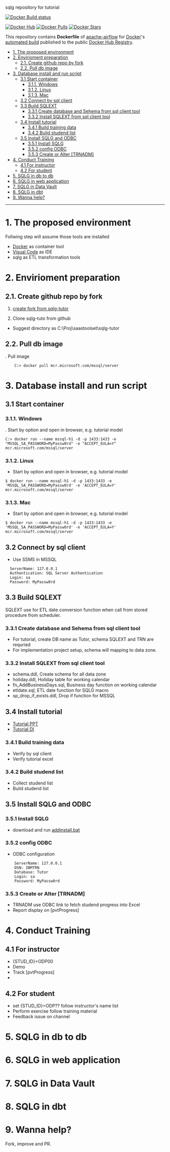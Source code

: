 sqlg  repository for tutorial

[![Docker Build status](https://img.shields.io/docker/build/saastoolset/sqlg-airflow?style=plastic)](https://hub.docker.com/r/saastoolset/sqlg-airflow/tags?ordering=last_updated)


[![Docker Hub](https://img.shields.io/badge/docker-ready-blue.svg)](https://hub.docker.com/r/saastoolset/sqlg-airflow/)
[![Docker Pulls](https://img.shields.io/docker/pulls/saastoolset/sqlg-airflow.svg)]()
[![Docker Stars](https://img.shields.io/docker/stars/saastoolset/sqlg-airflow.svg)]()

This repository contains **Dockerfile** of [apache-airflow](https://github.com/apache/incubator-airflow) for [Docker](https://www.docker.com/)'s [automated build](https://registry.hub.docker.com/u/saastoolset/sqlg-airflow/) published to the public [Docker Hub Registry](https://registry.hub.docker.com/).


- [1. The proposed environment](#1-the-proposed-environment)
- [2. Envirioment preparation](#2-envirioment-preparation)
  - [2.1. Create github repo by fork](#21-create-github-repo-by-fork)
  - [2.2. Pull db image](#22-pull-db-image)
- [3. Database install and run script](#3-database-install-and-run-script)
  - [3.1 Start container](#31-start-container)
    - [3.1.1. Windows](#311-windows)
    - [3.1.2. Linux](#312-linux)
    - [3.1.3. Mac](#313-mac)
  - [3.2 Connect by sql client](#32-connect-by-sql-client)
  - [3.3 Build SQLEXT](#33-build-sqlext)
    - [3.3.1 Create database and Sehema from sql client tool](#331-create-database-and-sehema-from-sql-client-tool)
    - [3.3.2 Install SQLEXT from sql client tool](#332-install-sqlext-from-sql-client-tool)
  - [3.4 Install tutorial](#34-install-tutorial)
    - [3.4.1 Build training data](#341-build-training-data)
    - [3.4.2 Build studend list](#342-build-studend-list)
  - [3.5 Install SQLG and ODBC](#35-install-sqlg-and-odbc)
    - [3.5.1 Install SQLG](#351-install-sqlg)
    - [3.5.2 config ODBC](#352-config-odbc)
    - [3.5.3 Create or Alter [TRNADM]](#353-create-or-alter-trnadm)
- [4. Conduct Training](#4-conduct-training)
  - [4.1 For instructor](#41-for-instructor)
  - [4.2 For student](#42-for-student)
- [5. SQLG in db to db](#5-sqlg-in-db-to-db)
- [6. SQLG in web application](#6-sqlg-in-web-application)
- [7. SQLG in Data Vault](#7-sqlg-in-data-vault)
- [8. SQLG in dbt](#8-sqlg-in-dbt)
- [9. Wanna help?](#9-wanna-help)
***
# 1. The proposed environment 
Follwing step will assume those tools are installed

- [Docker](https://www.docker.com/products/docker-desktop/) as container tool
- [Visual Code](https://code.visualstudio.com/download) as IDE
- sqlg as ETL transformation tools

# 2. Envirioment preparation

## 2.1. Create github repo by fork

1. [create fork from sqlg-tutor](https://github.com/saastoolset/sqlg-tutor/fork)

2. Clone sqlg-tuto from github
  - Suggest directory as C:\Proj\saastoolset\sqlg-tutor


## 2.2. Pull db image   
. Pull image 

```
    C:> docker pull mcr.microsoft.com/mssql/server
```
  
# 3. Database install and run script


## 3.1 Start container 

### 3.1.1. Windows

. Start by option and open in browser, e.g. tutorial model
    
```
C:> docker run --name mssql-h1 -d -p 1433:1433 -e "MSSQL_SA_PASSWORD=MyPassw0rd" -e "ACCEPT_EULA=Y" mcr.microsoft.com/mssql/server
```

### 3.1.2. Linux
- Start by option and open in browser, e.g. tutorial model    

```
$ docker run --name mssql-h1 -d -p 1433:1433 -e 'MSSQL_SA_PASSWORD=MyPassw0rd' -e 'ACCEPT_EULA=Y' mcr.microsoft.com/mssql/server
```

### 3.1.3. Mac
- Start by option and open in browser, e.g. tutorial model 
  
```
$ docker run --name mssql-h1 -d -p 1433:1433 -e 'MSSQL_SA_PASSWORD=MyPassw0rd' -e 'ACCEPT_EULA=Y' mcr.microsoft.com/mssql/server
```

## 3.2 Connect by sql client
- Use SSMS in MSSQL
  
```
  ServerName: 127.0.0.1
  Authentication: SQL Server Authentication
  Login: sa
  Password: MyPassw0rd
```

## 3.3 Build SQLEXT

  SQLEXT use for ETL date conversion function when call from stored procedure from scheduler.

### 3.3.1 Create database and Sehema from sql client tool
- For tutorial, create DB name as Tutor, schema SQLEXT and TRN are requried
- For implementation project setup, schema will mapping to data zone.

### 3.3.2 Install SQLEXT from sql client tool

- schema.ddl, Create schema for all data zone
- holiday.ddl, Holiday table for working calendar
- fn_AddBusinessDays.sql, Business day function on working calendar
- etldate.sql, ETL date function for SQLG macro
- sp_drop_if_exists.ddl, Drop if function for MSSQL
  

## 3.4 Install tutorial
- [Tutorial PPT](doc/LI-BDM-Train-v2.1.pptx)
- [Tutorial DI](doc/LI_TRN_DI_v2.1-instructuor.xlsm)

### 3.4.1 Build training data
- Verify by sql client 
- Verify tutorial excel


### 3.4.2 Build studend list
- Collect studend list
- Build studend list

## 3.5 Install SQLG and ODBC
### 3.5.1 Install SQLG
- download and run [addinstall.bat](https://ibm.ent.box.com/folder/167973666600?s=i2a1z26ga114wdq7rnmrjoavp9mx9mfb)

### 3.5.2 config ODBC
- ODBC configuration
  
```
    ServerName: 127.0.0.1
    DSN: IBMTRN
    Database: Tutor
    Login: sa
    Password: MyPassw0rd
```

### 3.5.3 Create or Alter [TRNADM]
- TRNADM use ODBC link to fetch studend progress into Excel
- Report display on [pvtProgress]


# 4. Conduct Training
## 4.1 For instructor
- {STUD_ID}=ODP00
- Demo
- Track [pvtProgress]
- 
## 4.2 For student
- set {STUD_ID}=ODP?? follow instructor's name list
- Perform exercise follow training material
- Feedback issue on channel


# 5. SQLG in db to db

# 6. SQLG in web application

# 7. SQLG in Data Vault

# 8. SQLG in dbt

# 9. Wanna help?

Fork, improve and PR.
